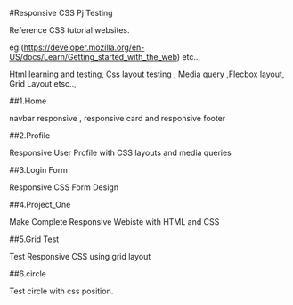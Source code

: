 #Responsive CSS Pj Testing

Reference CSS tutorial websites.

eg.(https://developer.mozilla.org/en-US/docs/Learn/Getting_started_with_the_web)
etc..,

Html learning and testing, Css layout testing , Media query 
,Flecbox layout, Grid Layout etsc..,

##1.Home

navbar responsive , responsive card and responsive footer

##2.Profile

Responsive User Profile with CSS layouts and media queries

##3.Login Form

Responsive CSS Form Design 

##4.Project_One

Make Complete Responsive Webiste with HTML and CSS

##5.Grid Test

Test Responsive CSS using grid layout

##6.circle

Test circle with css position.

